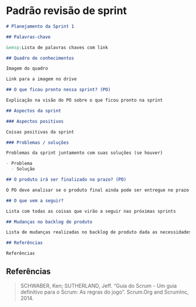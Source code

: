# Padrão revisão de sprint

```md
# Planejamento da Sprint 1

## Palavras-chave

&emsp;Lista de palavras chaves com link

## Quadro de conhecimentos

Imagem do quadro

Link para a imagem no drive

## O que ficou pronto nessa sprint? (PO)

Explicação na visão do PO sobre o que ficou pronto na sprint

## Aspectos da sprint

### Aspectos positivos

Coisas positivas da sprint

### Problemas / soluções

Problemas da sprint juntamento com suas soluções (se houver)

- Problema
  - Solução

## O produto irá ser finalizado no prazo? (PO)

O PO deve analisar se o produto final ainda pode ser entregue no prazo dada as condições desta sprint

## O que vem a seguir?

Lista com todas as coisas que virão a seguir nas próximas sprints

## Mudanças no backlog de produto

Lista de mudanças realizadas no backlog de produto dada as necessidades

## Referências

Referências
```

## Referências

> SCHWABER, Ken; SUTHERLAND, Jeff. “Guia do Scrum - Um guia definitivo para o Scrum: As regras do jogo”. Scrum.Org and ScrumInc, 2014.

